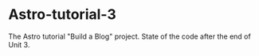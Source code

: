 # Astro-tutorial-3

The Astro tutorial "Build a Blog" project. State of the code after the end of Unit 3.